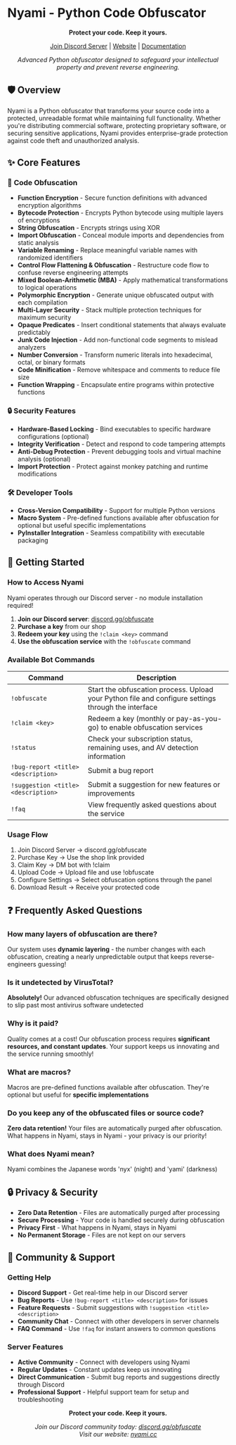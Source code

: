 # Nyami - Python Code Obfuscator

<div align="center">

**Protect your code. Keep it yours.**

[Join Discord Server](https://discord.gg/obfuscate) | [Website](https://nyami.cc) | [Documentation](http://nyami.gitbook.io/)

*Advanced Python obfuscator designed to safeguard your intellectual property and prevent reverse engineering.*

</div>

## 🛡️ Overview

Nyami is a Python obfuscator that transforms your source code into a protected, unreadable format while maintaining full functionality. Whether you're distributing commercial software, protecting proprietary software, or securing sensitive applications, Nyami provides enterprise-grade protection against code theft and unauthorized analysis.

## ✨ Core Features

### 🔐 **Code Obfuscation**
- **Function Encryption** - Secure function definitions with advanced encryption algorithms
- **Bytecode Protection** - Encrypts Python bytecode using multiple layers of encryptions
- **String Obfuscation** - Encrypts strings using XOR
- **Import Obfuscation** - Conceal module imports and dependencies from static analysis
- **Variable Renaming** - Replace meaningful variable names with randomized identifiers
- **Control Flow Flattening & Obfuscation** - Restructure code flow to confuse reverse engineering attempts
- **Mixed Boolean-Arithmetic (MBA)** - Apply mathematical transformations to logical operations
- **Polymorphic Encryption** - Generate unique obfuscated output with each compilation
- **Multi-Layer Security** - Stack multiple protection techniques for maximum security
- **Opaque Predicates** - Insert conditional statements that always evaluate predictably
- **Junk Code Injection** - Add non-functional code segments to mislead analyzers
- **Number Conversion** - Transform numeric literals into hexadecimal, octal, or binary formats
- **Code Minification** - Remove whitespace and comments to reduce file size
- **Function Wrapping** - Encapsulate entire programs within protective functions

### 🔒 **Security Features**
- **Hardware-Based Locking** - Bind executables to specific hardware configurations (optional)
- **Integrity Verification** - Detect and respond to code tampering attempts
- **Anti-Debug Protection** - Prevent debugging tools and virtual machine analysis (optional)
- **Import Protection** - Protect against monkey patching and runtime modifications

### 🛠️ **Developer Tools**
- **Cross-Version Compatibility** - Support for multiple Python versions
- **Macro System** - Pre-defined functions available after obfuscation for optional but useful specific implementations
- **PyInstaller Integration** - Seamless compatibility with executable packaging

## 🚀 Getting Started

### How to Access Nyami

Nyami operates through our Discord server - no module installation required!

1. **Join our Discord server**: [discord.gg/obfuscate](https://discord.gg/obfuscate)
2. **Purchase a key** from our shop
3. **Redeem your key** using the `!claim <key>` command
4. **Use the obfuscation service** with the `!obfuscate` command

### Available Bot Commands

| Command | Description |
|---------|-------------|
| `!obfuscate` | Start the obfuscation process. Upload your Python file and configure settings through the interface |
| `!claim <key>` | Redeem a key (monthly or pay-as-you-go) to enable obfuscation services |
| `!status` | Check your subscription status, remaining uses, and AV detection information |
| `!bug-report <title> <description>` | Submit a bug report |
| `!suggestion <title> <description>` | Submit a suggestion for new features or improvements |
| `!faq` | View frequently asked questions about the service |

### Usage Flow

1. Join Discord Server → discord.gg/obfuscate
2. Purchase Key → Use the shop link provided
3. Claim Key → DM bot with !claim <key>
4. Upload Code → Upload file and use !obfuscate 
5. Configure Settings → Select obfuscation options through the panel
6. Download Result → Receive your protected code

## ❓ Frequently Asked Questions

### **How many layers of obfuscation are there?**
Our system uses **dynamic layering** - the number changes with each obfuscation, creating a nearly unpredictable output that keeps reverse-engineers guessing!

### **Is it undetected by VirusTotal?**
**Absolutely!** Our advanced obfuscation techniques are specifically designed to slip past most antivirus software undetected

### **Why is it paid?**
Quality comes at a cost! Our obfuscation process requires **significant resources, and constant updates**. Your support keeps us innovating and the service running smoothly!

### **What are macros?**
Macros are pre-defined functions available after obfuscation. They're optional but useful for **specific implementations**

### **Do you keep any of the obfuscated files or source code?**
**Zero data retention!** Your files are automatically purged after obfuscation. What happens in Nyami, stays in Nyami - your privacy is our priority!

### **What does Nyami mean?**
Nyami combines the Japanese words 'nyx' (night) and 'yami' (darkness)

## 🔒 Privacy & Security

- **Zero Data Retention** - Files are automatically purged after processing
- **Secure Processing** - Your code is handled securely during obfuscation
- **Privacy First** - What happens in Nyami, stays in Nyami
- **No Permanent Storage** - Files are not kept on our servers

## 🤝 Community & Support

### Getting Help
- **Discord Support** - Get real-time help in our Discord server
- **Bug Reports** - Use `!bug-report <title> <description>` for issues
- **Feature Requests** - Submit suggestions with `!suggestion <title> <description>`
- **Community Chat** - Connect with other developers in server channels
- **FAQ Command** - Use `!faq` for instant answers to common questions

### Server Features
- **Active Community** - Connect with developers using Nyami  
- **Regular Updates** - Constant updates keep us innovating
- **Direct Communication** - Submit bug reports and suggestions directly through Discord
- **Professional Support** - Helpful support team for setup and troubleshooting


<div align="center">

**Protect your code. Keep it yours.**

*Join our Discord community today: [discord.gg/obfuscate](https://discord.gg/obfuscate)*  
*Visit our website: [nyami.cc](https://nyami.cc)*

</div>
